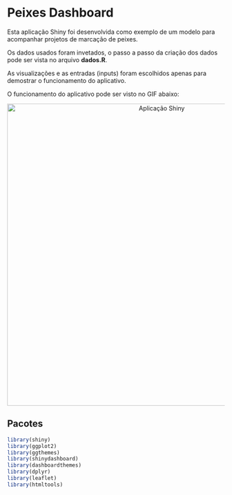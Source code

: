 # Peixes Dashboard

Esta aplicação Shiny foi desenvolvida como exemplo de um modelo para acompanhar projetos de marcação de peixes.

Os dados usados foram invetados, o passo a passo da criação dos dados pode ser vista no arquivo **dados.R**.

As visualizações e as entradas (inputs) foram escolhidos apenas para demostrar o funcionamento do aplicativo. 

O funcionamento do aplicativo pode ser visto no GIF abaixo:

<p align="center">

<img src="www/Shiny_app.gif" alt="Aplicação Shiny" width = "700"> 

</p>

## Pacotes
```r
library(shiny)
library(ggplot2)
library(ggthemes)
library(shinydashboard)
library(dashboardthemes)
library(dplyr)
library(leaflet)
library(htmltools)
```
